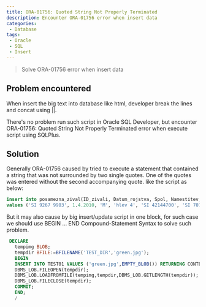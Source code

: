 ```yaml
---
title: ORA-01756: Quoted String Not Properly Terminated
description: Encounter ORA-01756 error when insert data
categories:
 - Database
tags:
 - Oracle
 - SQL
 - Insert
---
```


> Solve ORA-01756 error when insert data

## Problem encountered
When insert the big text into database like html, developer break the lines and concat using ||.

There's no problem run such script in Oracle SQL Developer, but encounter ORA-01756: Quoted String Not Properly Terminated error when execute script using SQLPlus.

## Solution

Generally ORA-01756 caused by tried to execute a statement that contained a string that was not surrounded by two single quotes. One of the quotes was entered without the second accompanying quote. like the script as below:

```sql
insert into posamezna_zival(ID_zivali, Datum_rojstva, Spol, Namestitev, Mati, Oce, Prihod, Odhod, Sorta_FK, Kupec_FK) 
values ('SI 9267 9903', 1.4.2010, 'M', 'hlev 4', 'SI 42144700', 'SI 707005', 1.4.2010, 'XXX', 3,  'XXX);
```

But it may also cause by big insert/update script in one block, for such case we should use BEGIN ... END Compound-Statement Syntax to solve such problem.


```sql
 DECLARE
   tempimg BLOB;
   tempdir BFILE:=BFILENAME('TEST_DIR','green.jpg');
   BEGIN
   INSERT INTO TEST01 VALUES ('green.jpg',EMPTY_BLOB()) RETURNING CONTENT INTO TEMPIMG;
   DBMS_LOB.FILEOPEN(tempdir);
   DBMS_LOB.LOADFROMFILE(tempimg,tempdir,DBMS_LOB.GETLENGTH(tempdir));
   DBMS_LOB.FILECLOSE(tempdir);
   COMMIT;
   END;
   /
```